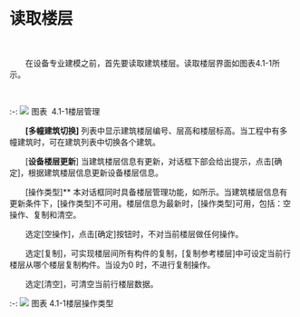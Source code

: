 

# 读取楼层
<br/>

&emsp;&emsp;在设备专业建模之前，首先要读取建筑楼层。读取楼层界面如图表4.1-1所示。

<br/>

:-: ![](images/107.png)
图表  4.1-1楼层管理
<br/>

&emsp;&emsp;**\[多幢建筑切换\]** 列表中显示建筑楼层编号、层高和楼层标高。当工程中有多幢建筑时，可在建筑列表中切换各个建筑。

&emsp;&emsp;[**设备楼层更新**\] 当建筑楼层信息有更新，对话框下部会给出提示，点击\[确定\]，根据建筑楼层信息更新设备楼层信息。

&emsp;&emsp;[操作类型\]** 本对话框同时具备楼层管理功能，如所示。当建筑楼层信息有更新条件下，\[操作类型\]不可用。楼层信息为最新时，\[操作类型\]可用，包括：空操作、复制和清空。

&emsp;&emsp;选定\[空操作\]，点击\[确定\]按钮时，不对当前楼层做任何操作。

&emsp;&emsp;选定\[复制\]，可实现楼层间所有构件的复制，\[复制参考楼层\]中可设定当前行楼层从哪个楼层复制构件。当设为0 时，不进行复制操作。

&emsp;&emsp;选定\[清空\]，可清空当前行楼层数据。
<br/>

:-: ![](images/108.png)
图表 4.1-1楼层操作类型
<br/>
